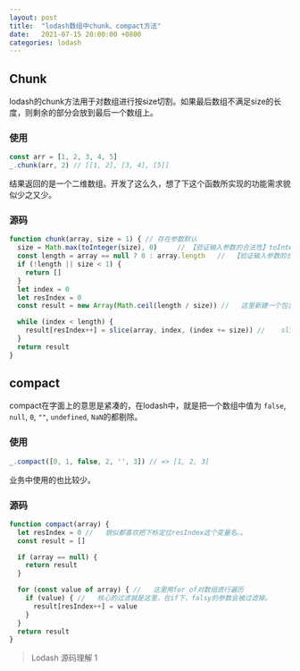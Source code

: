 ```yaml
---
layout: post
title:  "lodash数组中chunk、compact方法"
date:   2021-07-15 20:00:00 +0800
categories: lodash
---
```

## Chunk

lodash的chunk方法用于对数组进行按size切割。如果最后数组不满足size的长度，则剩余的部分会放到最后一个数组上。

### 使用

```javascript
const arr = [1, 2, 3, 4, 5]
_.chunk(arr, 2) // [[1, 2], [3, 4], [5]] 
```

结果返回的是一个二维数组。开发了这么久，想了下这个函数所实现的功能需求貌似少之又少。

### 源码

```javascript
function chunk(array, size = 1) { // 存在参数默认
  size = Math.max(toInteger(size), 0)     // 【验证输入参数的合法性】toInteger会把传入的size转为整数
  const length = array == null ? 0 : array.length   //  【验证输入参数的合法性】计算传入数组的长度
  if (!length || size < 1) {
    return []
  }
  let index = 0
  let resIndex = 0
  const result = new Array(Math.ceil(length / size)) //   这里新建一个包含切割结果个数的空数组，如[, , , ]

  while (index < length) {
    result[resIndex++] = slice(array, index, (index += size)) //    slice是封装的函数，可以切割回数组的第二个参数到第三个参数的值
  }
  return result
}
```

## compact

compact在字面上的意思是紧凑的，在lodash中，就是把一个数组中值为 `false`, `null`, `0`, `""`, `undefined`, `NaN`的都剔除。

### 使用

```javascript
_.compact([0, 1, false, 2, '', 3]) // => [1, 2, 3]
```

业务中使用的也比较少。

### 源码

```javascript
function compact(array) {
  let resIndex = 0 //   貌似都喜欢把下标定位resIndex这个变量名。。
  const result = []

  if (array == null) {
    return result
  }

  for (const value of array) { //   这里用for of对数组进行遍历
    if (value) { //   核心的过滤就是这里，在if下，falsy的参数会被过滤掉。
      result[resIndex++] = value
    }
  }
  return result
}
```

> Lodash 源码理解 1

